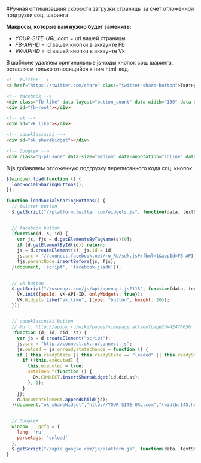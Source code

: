 #Ручная оптимизациия скорости загрузки страницы за счет отложенной подгрузки соц. шаринга

**Макросы, которые вам нужно будет заменить:**
- *YOUR-SITE-URL.com* = url вашей страницы
- *FB-API-ID* = id вашей кнопки в аккаунте Fb
- *VK-API-ID* = id вашей кнопки в аккаунте Vk

В шаблоне удаляем оригинальные js-коды кнопок соц. шаринга, оставляем только относящийся к ним html-код.
```html
<!-- twitter -->
<a href="https://twitter.com/share" class="twitter-share-button">Твитнуть</a>

<!-- facebook -->
<div class="fb-like" data-layout="button_count" data-width="130" data-show-faces="true"></div>
<div id="fb-root"></div>

<!-- vk -->
<div id="vk_like"></div>

<!-- odnoklassniki -->
<div id="ok_shareWidget"></div>

<!-- Google+ -->
<div class="g-plusone" data-size="medium" data-annotation="inline" data-width="120"></div>
```
В js добавляем отложенную подгрузку переписанного кода соц. кнопок:
```javascript
$(window).load(function () {
  loadSocialSharingButtons();
});

function loadSocialSharingButtons() {
  // twitter button
  $.getScript("//platform.twitter.com/widgets.js", function(data, textStatus, jqxhr) {});


  // facebook button
  (function(d, s, id) {
    var js, fjs = d.getElementsByTagName(s)[0];
    if (d.getElementById(id)) return;
    js = d.createElement(s); js.id = id;
    js.src = "//connect.facebook.net/ru_RU/sdk.js#xfbml=1&appId=FB-API-ID&version=v2.0";
    fjs.parentNode.insertBefore(js, fjs);
  }(document, 'script', 'facebook-jssdk'));


  // vk button
  $.getScript("//userapi.com/js/api/openapi.js?115", function(data, textStatus, jqxhr) {
    VK.init({apiId: VK-API-ID, onlyWidgets: true});
    VK.Widgets.Like("vk_like", {type: "button", height: 20});
  });


  // odnoklassniki button
  // @url: http://apiok.ru/wiki/pages/viewpage.action?pageId=42476656
  !function (d, id, did, st) {
    var js = d.createElement("script");
    js.src = "http://connect.ok.ru/connect.js";
    js.onload = js.onreadystatechange = function () {
    if (!this.readyState || this.readyState == "loaded" || this.readyState == "complete") {
      if (!this.executed) {
        this.executed = true;
        setTimeout(function () {
          OK.CONNECT.insertShareWidget(id,did,st);
        }, 0);
      }
    }};
    d.documentElement.appendChild(js);
  }(document,"ok_shareWidget","http://YOUR-SITE-URL.com","{width:145,height:30,st:'straight',sz:20,ck:1}");


  // Google+
  window.___gcfg = {
    lang: 'ru',
    parsetags: 'onload'
  };
  $.getScript("//apis.google.com/js/platform.js", function(data, textStatus, jqxhr) {});
}
```
